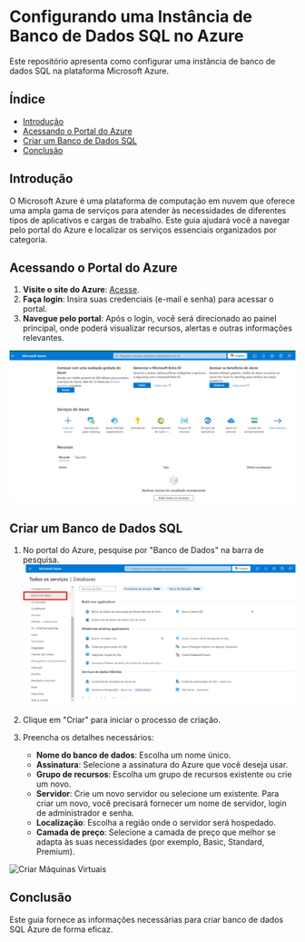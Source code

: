 # Configurando uma Instância de Banco de Dados SQL no Azure


Este repositório apresenta como configurar uma instância de banco de dados SQL na plataforma Microsoft Azure.

## Índice

- [Introdução](#introdução)
- [Acessando o Portal do Azure](#acessando-o-portal-do-azure)
- [Criar um Banco de Dados SQL](#criar-um-banco-de-dados-sQL)
- [Conclusão](#conclusão)

## Introdução

O Microsoft Azure é uma plataforma de computação em nuvem que oferece uma ampla gama de serviços para atender às necessidades de diferentes tipos de aplicativos e cargas de trabalho. Este guia ajudará você a navegar pelo portal do Azure e localizar os serviços essenciais organizados por categoria.

## Acessando o Portal do Azure

1. **Visite o site do Azure**: [Acesse](https://portal.azure.com).
2. **Faça login**: Insira suas credenciais (e-mail e senha) para acessar o portal.
3. **Navegue pelo portal**: Após o login, você será direcionado ao painel principal, onde poderá visualizar recursos, alertas e outras informações relevantes.

![Dashboard](https://github.com/Doni-zete/azure-az900/blob/main/localizando-servicos-por-categoria/img/img1.png)

## Criar um Banco de Dados SQL

1. No portal do Azure, pesquise por "Banco de Dados" na barra de pesquisa.
   ![Banco de Dados](https://github.com/Doni-zete/azure-az900/blob/main/localizando-servicos-por-categoria/img/img4.png)

2. Clique em "Criar" para iniciar o processo de criação.
3. Preencha os detalhes necessários:
   - **Nome do banco de dados**: Escolha um nome único.
   - **Assinatura**: Selecione a assinatura do Azure que você deseja usar.
   - **Grupo de recursos**: Escolha um grupo de recursos existente ou crie um novo.
   - **Servidor**: Crie um novo servidor ou selecione um existente. Para criar um novo, você precisará fornecer um nome de servidor, login de administrador e senha.
   - **Localização**: Escolha a região onde o servidor será hospedado.
   - **Camada de preço**: Selecione a camada de preço que melhor se adapta às suas necessidades (por exemplo, Basic, Standard, Premium).

![Criar Máquinas Virtuais](https://github.com/Doni-zete/azure-az900/blob/main/configurando-uma-instância-de-banco-de-dados-na-azure/img/img1.png)


## Conclusão
Este guia  fornece as informações necessárias para criar banco de dados SQL Azure de forma eficaz.
